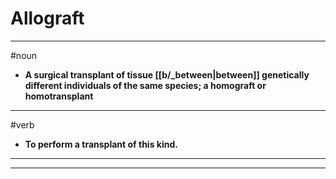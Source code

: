 # Allograft
---
#noun
- **A surgical transplant of tissue [[b/_between|between]] genetically different individuals of the same species; a homograft or homotransplant**
---
#verb
- **To perform a transplant of this kind.**
---
---
